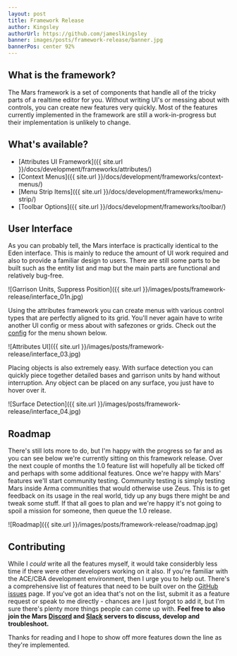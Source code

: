 ```yaml
---
layout: post
title: Framework Release
author: Kingsley
authorUrl: https://github.com/jameslkingsley
banner: images/posts/framework-release/banner.jpg
bannerPos: center 92%
---
```


## What is the framework?
The Mars framework is a set of components that handle all of the tricky parts of a realtime editor for you. Without writing UI's or messing about with controls, you can create new features very quickly. Most of the features currently implemented in the framework are still a work-in-progress but their implementation is unlikely to change.

## What's available?
* [Attributes UI Framework]({{ site.url }}/docs/development/frameworks/attributes/)
* [Context Menus]({{ site.url }}/docs/development/frameworks/context-menus/)
* [Menu Strip Items]({{ site.url }}/docs/development/frameworks/menu-strip/)
* [Toolbar Options]({{ site.url }}/docs/development/frameworks/toolbar/)

## User Interface
As you can probably tell, the Mars interface is practically identical to the Eden interface. This is mainly to reduce the amount of UI work required and also to provide a familiar design to users. There are still some parts to be built such as the entity list and map but the main parts are functional and relatively bug-free.

![Garrison Units, Suppress Position]({{ site.url }}/images/posts/framework-release/interface_01n.jpg)

Using the attributes framework you can create menus with various control types that are perfectly aligned to its grid. You'll never again have to write another UI config or mess about with safezones or grids. Check out the [config](https://github.com/marseditor/mars/blob/master/addons/editor/CfgAttributes.hpp) for the menu shown below.

![Attributes UI]({{ site.url }}/images/posts/framework-release/interface_03.jpg)

Placing objects is also extremely easy. With surface detection you can quickly piece together detailed bases and garrison units by hand without interruption. Any object can be placed on any surface, you just have to hover over it.

![Surface Detection]({{ site.url }}/images/posts/framework-release/interface_04.jpg)

## Roadmap
There's still lots more to do, but I'm happy with the progress so far and as you can see below we're currently sitting on this framework release. Over the next couple of months the 1.0 feature list will hopefully all be ticked off and perhaps with some additional features. Once we're happy with Mars' features we'll start community testing. Community testing is simply testing Mars inside Arma communities that would otherwise use Zeus. This is to get feedback on its usage in the real world, tidy up any bugs there might be and tweak some stuff. If that all goes to plan and we're happy it's not going to spoil a mission for someone, then queue the 1.0 release.

![Roadmap]({{ site.url }}/images/posts/framework-release/roadmap.jpg)

## Contributing
While I *could* write all the features myself, it would take considerbly less time if there were other developers working on it also. If you're familiar with the ACE/CBA development environment, then I urge you to help out. There's a comprehensive list of features that need to be built over on the [GitHub issues](https://github.com/marseditor/mars/issues/1) page. If you've got an idea that's not on the list, submit it as a feature request or speak to me directly - chances are I just forgot to add it, but I'm sure there's plenty more things people can come up with. **Feel free to also join the Mars [Discord](https://discord.gg/0vfzEmmrAOu1T2uk) and [Slack](https://mars-slackin.herokuapp.com/) servers to discuss, develop and troubleshoot.**

Thanks for reading and I hope to show off more features down the line as they're implemented.